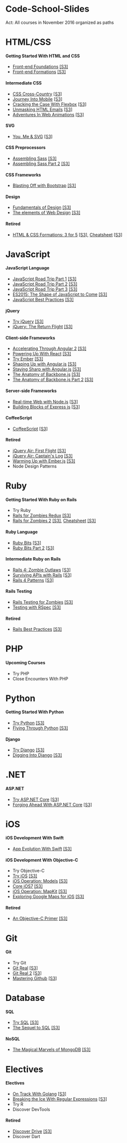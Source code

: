 # Code-School-Slides

Act: All courses in November 2016 organized as paths



# HTML/CSS

#### Getting Started With HTML and CSS
- [Front-end Foundations](http://courseware.codeschool.com/front-end-foundations/Front-end-Foundations.pdf) [[S3]](http://courseware.codeschool.com.s3.amazonaws.com/front-end-foundations/Front-end-Foundations.pdf)
- [Front-end Formations](http://courseware.codeschool.com/frontend/Code%20School%20-%20Front-end%20Formations.pdf) [[S3]](http://courseware.codeschool.com.s3.amazonaws.com/frontend/Code%20School%20-%20Front-end%20Formations.pdf)

#### Intermediate CSS
- [CSS Cross-Country](http://courseware.codeschool.com/cssxcountry_slides.pdf) [[S3]](http://courseware.codeschool.com.s3.amazonaws.com/cssxcountry_slides.pdf)
- [Journey Into Mobile](http://courseware.codeschool.com/journey_into_mobile_slides.pdf) [[S3]](http://courseware.codeschool.com.s3.amazonaws.com/journey_into_mobile_slides.pdf)
- [Cracking the Case With Flexbox](http://courseware.codeschool.com/cracking-the-case-with-flexbox/slides/CodeSchool-CrackingTheCaseWithFlexbox.pdf) [[S3]](http://courseware.codeschool.com.s3.amazonaws.com/cracking-the-case-with-flexbox/slides/CodeSchool-CrackingTheCaseWithFlexbox.pdf)
- [Unmasking HTML Emails](http://courseware.codeschool.com/unmasking_html_emails/slides/CodeSchool-UnmaskingHTMLEmails.pdf) [[S3]](http://courseware.codeschool.com.s3.amazonaws.com/unmasking_html_emails/slides/CodeSchool-UnmaskingHTMLEmails.pdf)
- [Adventures In Web Animations](http://courseware.codeschool.com/adventures_in_web_animations/slides/CodeSchool-AdventuresInWebAnimations.pdf) [[S3]](http://courseware.codeschool.com.s3.amazonaws.com/adventures_in_web_animations/slides/CodeSchool-AdventuresInWebAnimations.pdf)

#### SVG
- [You, Me & SVG](http://courseware.codeschool.com/you-me-svg/CodeSchool-YouMeSvg.pdf) [[S3]](http://courseware.codeschool.com.s3.amazonaws.com/you-me-svg/CodeSchool-YouMeSvg.pdf)

#### CSS Preprocessors
- [Assembling Sass](http://courseware.codeschool.com/assembling_sass_slides.pdf) [[S3]](http://courseware.codeschool.com.s3.amazonaws.com/assembling_sass_slides.pdf)
- [Assembling Sass Part 2](http://courseware.codeschool.com/assembling_sass_part_2_slides.pdf) [[S3]](http://courseware.codeschool.com.s3.amazonaws.com/assembling_sass_part_2_slides.pdf)

#### CSS Frameworks
- [Blasting Off with Bootstrap](http://courseware.codeschool.com/blasting_off_with_bootstrap/slides/CodeSchool-BlastingOffWithBootstrap.pdf) [[S3]](http://courseware.codeschool.com.s3.amazonaws.com/blasting_off_with_bootstrap/slides/CodeSchool-BlastingOffWithBootstrap.pdf)

#### Design
- [Fundamentals of Design](http://courseware.codeschool.com/FoD_optimized.pdf) [[S3]](http://courseware.codeschool.com.s3.amazonaws.com/FoD_optimized.pdf)
- [The elements of Web Design](http://courseware.codeschool.com/the-elements-of-web-design/CodeSchool-The-Elements-of-Web-Design-all-levels.pdf) [[S3]](http://courseware.codeschool.com.s3.amazonaws.com/the-elements-of-web-design/CodeSchool-The-Elements-of-Web-Design-all-levels.pdf)

#### Retired
- [HTML & CSS Formations: 3 for 5](http://courseware.codeschool.com/Three_For_Five.pdf) [[S3]](http://courseware.codeschool.com.s3.amazonaws.com/Three_For_Five.pdf), [Cheatsheet](http://courseware.codeschool.com/css3_cheat_sheetv4.2.pdf) [[S3]](http://courseware.codeschool.com.s3.amazonaws.com/css3_cheat_sheetv4.2.pdf)



# JavaScript

#### JavaScript Language
- [JavaScript Road Trip Part 1](http://courseware.codeschool.com/javascript-roadtrip/js1.pdf) [[S3]](http://courseware.codeschool.com.s3.amazonaws.com/javascript-roadtrip/js1.pdf)
- [JavaScript Road Trip Part 2](http://courseware.codeschool.com/javascript-roadtrip/js2.pdf) [[S3]](http://courseware.codeschool.com.s3.amazonaws.com/javascript-roadtrip/js2.pdf)
- [JavaScript Road Trip Part 3](http://courseware.codeschool.com/javascript-roadtrip/js3.pdf) [[S3]](http://courseware.codeschool.com.s3.amazonaws.com/javascript-roadtrip/js3.pdf)
- [ES2015: The Shape of JavaScript to Come](http://courseware.codeschool.com/es2015-the-shape-of-javascript-to-come/all-levels.pdf) [[S3]](http://courseware.codeschool.com.s3.amazonaws.com/es2015-the-shape-of-javascript-to-come/all-levels.pdf)
- [JavaScript Best Practices](http://courseware.codeschool.com/javascript-best-practices/JSBP_full.pdf) [[S3]](http://courseware.codeschool.com.s3.amazonaws.com/javascript-best-practices/JSBP_full.pdf)

#### jQuery
- [Try jQuery](http://courseware.codeschool.com/try_jquery_full.pdf) [[S3]](http://courseware.codeschool.com.s3.amazonaws.com/try_jquery_full.pdf)
- [jQuery: The Return Flight](http://courseware.codeschool.com/jquery-part2/jquery-part2.pdf) [[S3]](http://courseware.codeschool.com.s3.amazonaws.com/jquery-part2/jquery-part2.pdf)

#### Client-side Frameworks
- [Accelerating Through Angular 2](http://courseware.codeschool.com/accelerating-through-angular-2/slides/CodeSchool-AcceleratingThroughAngular2.pdf) [[S3]](http://courseware.codeschool.com.s3.amazonaws.com/accelerating-through-angular-2/slides/CodeSchool-AcceleratingThroughAngular2.pdf)
- [Powering Up With React](http://courseware.codeschool.com/powering-up-with-react/CodeSchool-PoweringUpWithReact.pdf) [[S3]](http://courseware.codeschool.com.s3.amazonaws.com/powering-up-with-react/CodeSchool-PoweringUpWithReact.pdf)
- [Try Ember](http://courseware.codeschool.com/try_ember/CodeSchool-TryEmber.pdf) [[S3]](http://courseware.codeschool.com.s3.amazonaws.com/try_ember/CodeSchool-TryEmber.pdf)
- [Shaping Up with Angular.js](http://courseware.codeschool.com/shaping-up-with-angular-js/Slides/level01-05.pdf) [[S3]](http://courseware.codeschool.com.s3.amazonaws.com/shaping-up-with-angular-js/Slides/level01-05.pdf)
- [Staying Sharp with Angular.js](http://courseware.codeschool.com/staying-sharp-with-angular-js/angular2-full-small.pdf) [[S3]](http://courseware.codeschool.com.s3.amazonaws.com/staying-sharp-with-angular-js/angular2-full-small.pdf)
- [The Anatomy of Backbone.js](http://courseware.codeschool.com/The_Anatomy_of_BackboneJS.pdf) [[S3]](http://courseware.codeschool.com.s3.amazonaws.com/The_Anatomy_of_BackboneJS.pdf)
- [The Anatomy of Backbone.js Part 2](http://courseware.codeschool.com/backbone2/backbone2.pdf) [[S3]](http://courseware.codeschool.com.s3.amazonaws.com/backbone2/backbone2.pdf)

#### Server-side Frameworks
- [Real-time Web with Node.js](http://courseware.codeschool.com/real-time-web-with-node-js/all-levels.pdf) [[S3]](http://courseware.codeschool.com.s3.amazonaws.com/real-time-web-with-node-js/all-levels.pdf)
- [Building Blocks of Express js](http://courseware.codeschool.com/building-blocks-of-express-js/all-levels.pdf) [[S3]](http://courseware.codeschool.com.s3.amazonaws.com/building-blocks-of-express-js/all-levels.pdf)

#### CoffeeScript
- [CoffeeScript](http://courseware.codeschool.com/coffeescript_slides.pdf) [[S3]](http://courseware.codeschool.com.s3.amazonaws.com/coffeescript_slides.pdf)

#### Retired
- [jQuery Air: First Flight](http://courseware.codeschool.com/jquery_air_slides.pdf) [[S3]](http://courseware.codeschool.com.s3.amazonaws.com/jquery_air_slides.pdf)
- [jQuery Air: Captain's Log](http://courseware.codeschool.com/jquery_air_2_slides.pdf) [[S3]](http://courseware.codeschool.com.s3.amazonaws.com/jquery_air_2_slides.pdf)
- [Warming Up with Ember.js](http://courseware.codeschool.com/ember/slides/CodeSchool-Emberjs.pdf) [[S3]](http://courseware.codeschool.com.s3.amazonaws.com/ember/slides/CodeSchool-Emberjs.pdf)
- Node Design Patterns



# Ruby

#### Getting Started With Ruby on Rails
- Try Ruby
- [Rails for Zombies Redux](http://railsforzombies.com.s3.amazonaws.com/Rails-For-Zombies-Slides.pdf) [[S3]](http://railsforzombies.com.s3.amazonaws.com/Rails-For-Zombies-Slides.pdf)
- [Rails for Zombies 2](http://courseware.codeschool.com/rails_for_zombies_2_slides.pdf) [[S3]](http://courseware.codeschool.com.s3.amazonaws.com/rails_for_zombies_2_slides.pdf), [Cheatsheet](http://courseware.codeschool.com/rails_for_zombies_2_cheatsheets.pdf) [[S3]](http://courseware.codeschool.com.s3.amazonaws.com/rails_for_zombies_2_cheatsheets.pdf)

#### Ruby Language
- [Ruby Bits](http://courseware.codeschool.com/ruby_bits_slides.pdf) [[S3]](http://courseware.codeschool.com.s3.amazonaws.com/ruby_bits_slides.pdf)
- [Ruby Bits Part 2](http://courseware.codeschool.com/ruby_bits_2_slides.pdf) [[S3]](http://courseware.codeschool.com.s3.amazonaws.com/ruby_bits_2_slides.pdf)

#### Intermediate Ruby on Rails
- [Rails 4: Zombie Outlaws](http://courseware.codeschool.com/rails4/Rails%204%20-%20Zombie%20Outlaws.pdf) [[S3]](http://courseware.codeschool.com.s3.amazonaws.com/rails4/Rails%204%20-%20Zombie%20Outlaws.pdf)
- [Surviving APIs with Rails](http://courseware.codeschool.com/railsapis/CodeSchool-RailsAPIs.pdf) [[S3]](http://courseware.codeschool.com.s3.amazonaws.com/railsapis/CodeSchool-RailsAPIs.pdf)
- [Rails 4 Patterns](http://courseware.codeschool.com/rails4patterns/rails_4_patterns.pdf) [[S3]](http://courseware.codeschool.com.s3.amazonaws.com/rails4patterns/rails_4_patterns.pdf)

#### Rails Testing
- [Rails Testing for Zombies](http://courseware.codeschool.com/rails_testing.pdf) [[S3]](http://courseware.codeschool.com.s3.amazonaws.com/rails_testing.pdf)
- [Testing with RSpec](http://courseware.codeschool.com/testing_with_rspec_slides.pdf) [[S3]](http://courseware.codeschool.com.s3.amazonaws.com/testing_with_rspec_slides.pdf)

#### Retired
- [Rails Best Practices](http://courseware.codeschool.com/Rails_Best_Practices_Slides.pdf) [[S3]](http://courseware.codeschool.com.s3.amazonaws.com/Rails_Best_Practices_Slides.pdf)



# PHP

#### Upcoming Courses
- Try PHP
- Close Encounters With PHP



# Python

#### Getting Started With Python
- [Try Python](http://courseware.codeschool.com/try_python/CodeSchool-TryPython.pdf) [[S3]](http://courseware.codeschool.com.s3.amazonaws.com/try_python/CodeSchool-TryPython.pdf)
- [Flying Through Python](http://courseware.codeschool.com/flying_through_python/slides/CodeSchool-FlyingThroughPython-small.pdf) [[S3]](http://courseware.codeschool.com.s3.amazonaws.com/flying_through_python/slides/CodeSchool-FlyingThroughPython-small.pdf)

#### Django
- [Try Django](http://courseware.codeschool.com/try_django/CodeSchool-TryDjango.pdf) [[S3]](http://courseware.codeschool.com.s3.amazonaws.com/try_django/CodeSchool-TryDjango.pdf)
- [Digging Into Django](http://courseware.codeschool.com/digging_into_django/slides/CodeSchool-DiggingIntoDjango.pdf) [[S3]](http://courseware.codeschool.com.s3.amazonaws.com/digging_into_django/slides/CodeSchool-DiggingIntoDjango.pdf)



# .NET

#### ASP.NET
- [Try ASP.NET Core](http://courseware.codeschool.com/try-asp-net-core/slides/CodeSchool-TryNetMvc.pdf) [[S3]](http://courseware.codeschool.com.s3.amazonaws.com/try-asp-net-core/slides/CodeSchool-TryNetMvc.pdf)
- [Forging Ahead With ASP.NET Core](http://courseware.codeschool.com/forging-ahead-with-asp-net-core/slides/forging-ahead-with-asp-net-core-slides-all-levels.pdf) [[S3]](http://courseware.codeschool.com.s3.amazonaws.com/forging-ahead-with-asp-net-core/slides/forging-ahead-with-asp-net-core-slides-all-levels.pdf)



# iOS

#### iOS Development With Swift
- [App Evolution With Swift](http://courseware.codeschool.com/app_evolution_with_swift3/CodeSchool-AppEvolutionWithSwift-all.pdf) [[S3]](http://courseware.codeschool.com.s3.amazonaws.com/app_evolution_with_swift3/CodeSchool-AppEvolutionWithSwift-all.pdf)

#### iOS Development With Objective-C
- Try Objective-C
- [Try iOS](http://courseware.codeschool.com/try_ios/CodeSchool_Try_iOS.pdf) [[S3]](http://courseware.codeschool.com.s3.amazonaws.com/try_ios/CodeSchool_Try_iOS.pdf)
- [iOS Operation: Models](http://courseware.codeschool.com/iosom/Operation-Models-Slides.pdf) [[S3]](http://courseware.codeschool.com.s3.amazonaws.com/iosom/Operation-Models-Slides.pdf)
- [Core iOS7](http://courseware.codeschool.com/ios7/iOS7CourseSlides.pdf) [[S3]](http://courseware.codeschool.com.s3.amazonaws.com/ios7/iOS7CourseSlides.pdf)
- [iOS Operation: MapKit](http://courseware.codeschool.com/mapkit/Operation-MapKit-Slides.pdf) [[S3]](http://courseware.codeschool.com.s3.amazonaws.com/mapkit/Operation-MapKit-Slides.pdf)
- [Exploring Google Maps for iOS](http://courseware.codeschool.com/googlemapsios/Exploring-Google-Maps-For-iOS-FULL.pdf) [[S3]](http://courseware.codeschool.com.s3.amazonaws.com/googlemapsios/Exploring-Google-Maps-For-iOS-FULL.pdf)

#### Retired
- [An Objective-C Primer](http://courseware.codeschool.com/try_ios/objective_c_primer.pdf) [[S3]](http://courseware.codeschool.com.s3.amazonaws.com/try_ios/objective_c_primer.pdf)



# Git

#### Git
- Try Git
- [Git Real](http://courseware.codeschool.com/git_real_slides.pdf) [[S3]](http://courseware.codeschool.com.s3.amazonaws.com/git_real_slides.pdf)
- [Git Real 2](http://courseware.codeschool.com/git_real2/git_real_2_full_deck.pdf) [[S3]](http://courseware.codeschool.com.s3.amazonaws.com/git_real2/git_real_2_full_deck.pdf)
- [Mastering Github](http://courseware.codeschool.com/mastering-github/CodeSchool_MasteringGithubCourse.pdf) [[S3]](http://courseware.codeschool.com.s3.amazonaws.com/mastering-github/CodeSchool_MasteringGithubCourse.pdf)



# Database

#### SQL
- [Try SQL](http://courseware.codeschool.com/try_sql/trysql-slides.pdf) [[S3]](http://courseware.codeschool.com.s3.amazonaws.com/try_sql/trysql-slides.pdf)
- [The Sequel to SQL](http://courseware.codeschool.com/the_sequel_to_sql/slides/CodeSchool-TheSequelToSQL-full-small.pdf) [[S3]](http://courseware.codeschool.com.s3.amazonaws.com/the_sequel_to_sql/slides/CodeSchool-TheSequelToSQL-full-small.pdf)

#### NoSQL
- [The Magical Marvels of MongoDB](http://courseware.codeschool.com/the-magical-marvels-of-mongodb/the-magical-marvels-of-mongodb-slides.pdf) [[S3]](http://courseware.codeschool.com.s3.amazonaws.com/the-magical-marvels-of-mongodb/the-magical-marvels-of-mongodb-slides.pdf)



# Electives

#### Electives
- [On Track With Golang](http://courseware.codeschool.com/on-track-with-golang/slides/CodeSchool-OnTrackWithGolang.pdf) [[S3]](http://courseware.codeschool.com.s3.amazonaws.com/on-track-with-golang/slides/CodeSchool-OnTrackWithGolang.pdf)
- [Breaking the Ice With Regular Expressions](http://courseware.codeschool.com/breaking-the-ice-with-regular-expressions/slides/CodeSchool-BreakingTheIceWithRegularExpressions-Full.pdf) [[S3]](http://courseware.codeschool.com.s3.amazonaws.com/breaking-the-ice-with-regular-expressions/slides/CodeSchool-BreakingTheIceWithRegularExpressions-Full.pdf)
- Try R
- Discover DevTools

#### Retired
- [Discover Drive](http://courseware.codeschool.com/discover-drive-full.pdf) [[S3]](http://courseware.codeschool.com.s3.amazonaws.com/discover-drive-full.pdf)
- Discover Dart
